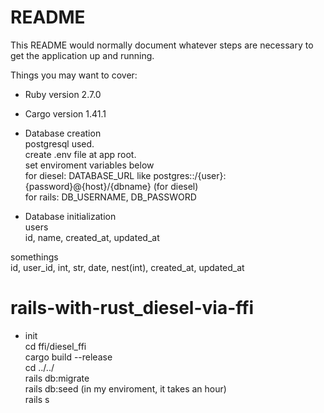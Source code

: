 # README

This README would normally document whatever steps are necessary to get the
application up and running.

Things you may want to cover:

* Ruby version
2.7.0

* Cargo version
1.41.1

* Database creation  
postgresql used.  
create .env file at app root.  
set enviroment variables below  
  for diesel: DATABASE_URL like postgres::/{user}:{password}@{host}/{dbname} (for diesel)  
  for rails: DB_USERNAME, DB_PASSWORD  

* Database initialization  
users  
 id, name, created_at, updated_at  

somethings  
 id, user_id, int, str, date, nest(int), created_at, updated_at  

# rails-with-rust_diesel-via-ffi
* init  
cd ffi/diesel_ffi  
cargo build --release  
cd ../../  
rails db:migrate  
rails db:seed (in my enviroment, it takes an hour)  
rails s  
